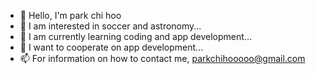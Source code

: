 - 👋 Hello, I'm park chi hoo
- 👀 I am interested in soccer and astronomy...
- 🌱 I am currently learning coding and app development...
- 💞️ I want to cooperate on app development...
- 📫 For information on how to contact me, parkchihooooo@gmail.com

<!---
parkchihoo/parkchihoo is a ✨ special ✨ repository because its `README.md` (this file) appears on your GitHub profile.
You can click the Preview link to take a look at your changes.
--->
